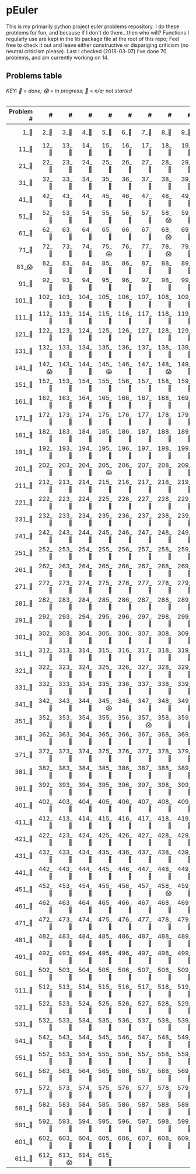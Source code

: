 # pEuler

This is my primarily python project euler problems repository.
I do these problems for fun, and because if I don't do them...then who will?
Functions I regularly use are kept in the lib package file at the root of this repo;
Feel free to check it out and leave either constructive or dispariging criticism (no neutral criticism please).
Last I checked (2018-03-07) i've done 70 problems, and am currently working on 14.

## Problems table

###### KEY: :snake: = done; :scream: = in progress; :see_no_evil: = n/a; not started

| Problem # | # | # | # | # | # | # | # | # | # |
| ---: | ---: | ---: | ---: | ---: | ---: | ---: | ---: | ---: | ---: |
|1_:snake:|2_:snake:|3_:snake:|4_:snake:|5_:snake:|6_:snake:|7_:snake:|8_:snake:|9_:snake:|10_:snake:|
|11_:snake:|12_:snake:|13_:snake:|14_:snake:|15_:snake:|16_:snake:|17_:snake:|18_:snake:|19_:snake:|20_:snake:|
|21_:snake:|22_:snake:|23_:snake:|24_:snake:|25_:snake:|26_:snake:|27_:snake:|28_:snake:|29_:snake:|30_:snake:|
|31_:snake:|32_:snake:|33_:snake:|34_:snake:|35_:snake:|36_:snake:|37_:snake:|38_:snake:|39_:snake:|40_:snake:|
|41_:snake:|42_:snake:|43_:snake:|44_:snake:|45_:snake:|46_:snake:|47_:snake:|48_:snake:|49_:snake:|50_:snake:|
|51_:see_no_evil:|52_:snake:|53_:snake:|54_:see_no_evil:|55_:see_no_evil:|56_:snake:|57_:see_no_evil:|58_:scream:|59_:see_no_evil:|60_:see_no_evil:|
|61_:see_no_evil:|62_:see_no_evil:|63_:see_no_evil:|64_:see_no_evil:|65_:see_no_evil:|66_:see_no_evil:|67_:snake:|68_:scream:|69_:see_no_evil:|70_:see_no_evil:|
|71_:see_no_evil:|72_:see_no_evil:|73_:see_no_evil:|74_:snake:|75_:scream:|76_:snake:|77_:snake:|78_:scream:|79_:snake:|80_:see_no_evil:|
|81_:scream:|82_:see_no_evil:|83_:see_no_evil:|84_:see_no_evil:|85_:snake:|86_:see_no_evil:|87_:see_no_evil:|88_:see_no_evil:|89_:see_no_evil:|90_:see_no_evil:|
|91_:see_no_evil:|92_:snake:|93_:see_no_evil:|94_:see_no_evil:|95_:see_no_evil:|96_:see_no_evil:|97_:snake:|98_:see_no_evil:|99_:snake:|100_:see_no_evil:|
|101_:see_no_evil:|102_:snake:|103_:see_no_evil:|104_:snake:|105_:see_no_evil:|106_:see_no_evil:|107_:see_no_evil:|108_:see_no_evil:|109_:see_no_evil:|110_:see_no_evil:|
|111_:see_no_evil:|112_:snake:|113_:see_no_evil:|114_:see_no_evil:|115_:see_no_evil:|116_:see_no_evil:|117_:see_no_evil:|118_:see_no_evil:|119_:see_no_evil:|120_:see_no_evil:|
|121_:see_no_evil:|122_:see_no_evil:|123_:see_no_evil:|124_:snake:|125_:see_no_evil:|126_:see_no_evil:|127_:see_no_evil:|128_:see_no_evil:|129_:see_no_evil:|130_:see_no_evil:|
|131_:see_no_evil:|132_:see_no_evil:|133_:see_no_evil:|134_:see_no_evil:|135_:see_no_evil:|136_:see_no_evil:|137_:see_no_evil:|138_:see_no_evil:|139_:see_no_evil:|140_:see_no_evil:|
|141_:see_no_evil:|142_:scream:|143_:see_no_evil:|144_:see_no_evil:|145_:scream:|146_:see_no_evil:|147_:see_no_evil:|148_:scream:|149_:see_no_evil:|150_:see_no_evil:|
|151_:see_no_evil:|152_:see_no_evil:|153_:see_no_evil:|154_:see_no_evil:|155_:see_no_evil:|156_:see_no_evil:|157_:see_no_evil:|158_:see_no_evil:|159_:see_no_evil:|160_:see_no_evil:|
|161_:see_no_evil:|162_:see_no_evil:|163_:see_no_evil:|164_:snake:|165_:see_no_evil:|166_:see_no_evil:|167_:see_no_evil:|168_:see_no_evil:|169_:see_no_evil:|170_:see_no_evil:|
|171_:see_no_evil:|172_:see_no_evil:|173_:see_no_evil:|174_:see_no_evil:|175_:see_no_evil:|176_:see_no_evil:|177_:see_no_evil:|178_:see_no_evil:|179_:snake:|180_:see_no_evil:|
|181_:see_no_evil:|182_:see_no_evil:|183_:see_no_evil:|184_:see_no_evil:|185_:see_no_evil:|186_:see_no_evil:|187_:see_no_evil:|188_:see_no_evil:|189_:see_no_evil:|190_:see_no_evil:|
|191_:see_no_evil:|192_:see_no_evil:|193_:see_no_evil:|194_:see_no_evil:|195_:see_no_evil:|196_:see_no_evil:|197_:see_no_evil:|198_:see_no_evil:|199_:see_no_evil:|200_:see_no_evil:|
|201_:see_no_evil:|202_:see_no_evil:|203_:see_no_evil:|204_:see_no_evil:|205_:scream:|206_:snake:|207_:see_no_evil:|208_:see_no_evil:|209_:see_no_evil:|210_:see_no_evil:|
|211_:see_no_evil:|212_:see_no_evil:|213_:see_no_evil:|214_:see_no_evil:|215_:see_no_evil:|216_:see_no_evil:|217_:see_no_evil:|218_:see_no_evil:|219_:see_no_evil:|220_:see_no_evil:|
|221_:see_no_evil:|222_:see_no_evil:|223_:see_no_evil:|224_:see_no_evil:|225_:see_no_evil:|226_:see_no_evil:|227_:see_no_evil:|228_:see_no_evil:|229_:see_no_evil:|230_:see_no_evil:|
|231_:see_no_evil:|232_:see_no_evil:|233_:see_no_evil:|234_:see_no_evil:|235_:see_no_evil:|236_:see_no_evil:|237_:see_no_evil:|238_:see_no_evil:|239_:see_no_evil:|240_:see_no_evil:|
|241_:see_no_evil:|242_:see_no_evil:|243_:see_no_evil:|244_:see_no_evil:|245_:see_no_evil:|246_:see_no_evil:|247_:see_no_evil:|248_:see_no_evil:|249_:see_no_evil:|250_:see_no_evil:|
|251_:see_no_evil:|252_:see_no_evil:|253_:see_no_evil:|254_:see_no_evil:|255_:see_no_evil:|256_:see_no_evil:|257_:see_no_evil:|258_:see_no_evil:|259_:see_no_evil:|260_:see_no_evil:|
|261_:see_no_evil:|262_:see_no_evil:|263_:see_no_evil:|264_:see_no_evil:|265_:see_no_evil:|266_:see_no_evil:|267_:see_no_evil:|268_:see_no_evil:|269_:see_no_evil:|270_:see_no_evil:|
|271_:see_no_evil:|272_:see_no_evil:|273_:see_no_evil:|274_:see_no_evil:|275_:see_no_evil:|276_:see_no_evil:|277_:see_no_evil:|278_:see_no_evil:|279_:see_no_evil:|280_:see_no_evil:|
|281_:see_no_evil:|282_:see_no_evil:|283_:see_no_evil:|284_:see_no_evil:|285_:see_no_evil:|286_:see_no_evil:|287_:see_no_evil:|288_:see_no_evil:|289_:see_no_evil:|290_:see_no_evil:|
|291_:see_no_evil:|292_:see_no_evil:|293_:see_no_evil:|294_:see_no_evil:|295_:see_no_evil:|296_:see_no_evil:|297_:see_no_evil:|298_:see_no_evil:|299_:see_no_evil:|300_:see_no_evil:|
|301_:see_no_evil:|302_:see_no_evil:|303_:see_no_evil:|304_:see_no_evil:|305_:see_no_evil:|306_:see_no_evil:|307_:see_no_evil:|308_:see_no_evil:|309_:see_no_evil:|310_:see_no_evil:|
|311_:see_no_evil:|312_:see_no_evil:|313_:see_no_evil:|314_:see_no_evil:|315_:see_no_evil:|316_:see_no_evil:|317_:see_no_evil:|318_:see_no_evil:|319_:see_no_evil:|320_:see_no_evil:|
|321_:see_no_evil:|322_:see_no_evil:|323_:see_no_evil:|324_:see_no_evil:|325_:see_no_evil:|326_:see_no_evil:|327_:see_no_evil:|328_:see_no_evil:|329_:see_no_evil:|330_:see_no_evil:|
|331_:see_no_evil:|332_:see_no_evil:|333_:see_no_evil:|334_:see_no_evil:|335_:see_no_evil:|336_:see_no_evil:|337_:see_no_evil:|338_:see_no_evil:|339_:see_no_evil:|340_:see_no_evil:|
|341_:see_no_evil:|342_:see_no_evil:|343_:see_no_evil:|344_:see_no_evil:|345_:scream:|346_:snake:|347_:see_no_evil:|348_:see_no_evil:|349_:see_no_evil:|350_:see_no_evil:|
|351_:see_no_evil:|352_:see_no_evil:|353_:see_no_evil:|354_:see_no_evil:|355_:see_no_evil:|356_:see_no_evil:|357_:scream:|358_:see_no_evil:|359_:see_no_evil:|360_:see_no_evil:|
|361_:see_no_evil:|362_:see_no_evil:|363_:see_no_evil:|364_:see_no_evil:|365_:see_no_evil:|366_:see_no_evil:|367_:see_no_evil:|368_:see_no_evil:|369_:see_no_evil:|370_:see_no_evil:|
|371_:see_no_evil:|372_:see_no_evil:|373_:see_no_evil:|374_:see_no_evil:|375_:see_no_evil:|376_:see_no_evil:|377_:see_no_evil:|378_:see_no_evil:|379_:see_no_evil:|380_:see_no_evil:|
|381_:see_no_evil:|382_:see_no_evil:|383_:see_no_evil:|384_:see_no_evil:|385_:see_no_evil:|386_:see_no_evil:|387_:see_no_evil:|388_:see_no_evil:|389_:see_no_evil:|390_:see_no_evil:|
|391_:see_no_evil:|392_:see_no_evil:|393_:see_no_evil:|394_:see_no_evil:|395_:see_no_evil:|396_:see_no_evil:|397_:see_no_evil:|398_:see_no_evil:|399_:see_no_evil:|400_:see_no_evil:|
|401_:see_no_evil:|402_:see_no_evil:|403_:see_no_evil:|404_:see_no_evil:|405_:see_no_evil:|406_:see_no_evil:|407_:see_no_evil:|408_:see_no_evil:|409_:see_no_evil:|410_:see_no_evil:|
|411_:see_no_evil:|412_:see_no_evil:|413_:see_no_evil:|414_:see_no_evil:|415_:see_no_evil:|416_:see_no_evil:|417_:see_no_evil:|418_:see_no_evil:|419_:see_no_evil:|420_:see_no_evil:|
|421_:see_no_evil:|422_:see_no_evil:|423_:see_no_evil:|424_:see_no_evil:|425_:see_no_evil:|426_:see_no_evil:|427_:see_no_evil:|428_:see_no_evil:|429_:see_no_evil:|430_:see_no_evil:|
|431_:see_no_evil:|432_:see_no_evil:|433_:see_no_evil:|434_:see_no_evil:|435_:see_no_evil:|436_:see_no_evil:|437_:see_no_evil:|438_:see_no_evil:|439_:see_no_evil:|440_:see_no_evil:|
|441_:see_no_evil:|442_:see_no_evil:|443_:see_no_evil:|444_:see_no_evil:|445_:see_no_evil:|446_:see_no_evil:|447_:see_no_evil:|448_:see_no_evil:|449_:see_no_evil:|450_:see_no_evil:|
|451_:see_no_evil:|452_:see_no_evil:|453_:see_no_evil:|454_:see_no_evil:|455_:see_no_evil:|456_:see_no_evil:|457_:see_no_evil:|458_:scream:|459_:see_no_evil:|460_:see_no_evil:|
|461_:see_no_evil:|462_:see_no_evil:|463_:see_no_evil:|464_:see_no_evil:|465_:see_no_evil:|466_:see_no_evil:|467_:see_no_evil:|468_:see_no_evil:|469_:see_no_evil:|470_:see_no_evil:|
|471_:see_no_evil:|472_:see_no_evil:|473_:see_no_evil:|474_:see_no_evil:|475_:see_no_evil:|476_:see_no_evil:|477_:see_no_evil:|478_:see_no_evil:|479_:see_no_evil:|480_:see_no_evil:|
|481_:see_no_evil:|482_:see_no_evil:|483_:see_no_evil:|484_:see_no_evil:|485_:see_no_evil:|486_:see_no_evil:|487_:see_no_evil:|488_:see_no_evil:|489_:see_no_evil:|490_:see_no_evil:|
|491_:see_no_evil:|492_:see_no_evil:|493_:see_no_evil:|494_:see_no_evil:|495_:see_no_evil:|496_:see_no_evil:|497_:see_no_evil:|498_:see_no_evil:|499_:see_no_evil:|500_:see_no_evil:|
|501_:see_no_evil:|502_:see_no_evil:|503_:see_no_evil:|504_:see_no_evil:|505_:see_no_evil:|506_:see_no_evil:|507_:see_no_evil:|508_:see_no_evil:|509_:see_no_evil:|510_:see_no_evil:|
|511_:see_no_evil:|512_:see_no_evil:|513_:see_no_evil:|514_:see_no_evil:|515_:see_no_evil:|516_:see_no_evil:|517_:see_no_evil:|518_:see_no_evil:|519_:see_no_evil:|520_:see_no_evil:|
|521_:see_no_evil:|522_:see_no_evil:|523_:see_no_evil:|524_:see_no_evil:|525_:see_no_evil:|526_:see_no_evil:|527_:see_no_evil:|528_:see_no_evil:|529_:see_no_evil:|530_:see_no_evil:|
|531_:see_no_evil:|532_:see_no_evil:|533_:see_no_evil:|534_:see_no_evil:|535_:see_no_evil:|536_:see_no_evil:|537_:see_no_evil:|538_:see_no_evil:|539_:see_no_evil:|540_:see_no_evil:|
|541_:see_no_evil:|542_:see_no_evil:|543_:see_no_evil:|544_:see_no_evil:|545_:see_no_evil:|546_:see_no_evil:|547_:see_no_evil:|548_:see_no_evil:|549_:see_no_evil:|550_:see_no_evil:|
|551_:see_no_evil:|552_:see_no_evil:|553_:see_no_evil:|554_:see_no_evil:|555_:see_no_evil:|556_:see_no_evil:|557_:see_no_evil:|558_:see_no_evil:|559_:see_no_evil:|560_:see_no_evil:|
|561_:see_no_evil:|562_:see_no_evil:|563_:see_no_evil:|564_:see_no_evil:|565_:see_no_evil:|566_:see_no_evil:|567_:see_no_evil:|568_:see_no_evil:|569_:see_no_evil:|570_:see_no_evil:|
|571_:see_no_evil:|572_:see_no_evil:|573_:see_no_evil:|574_:see_no_evil:|575_:see_no_evil:|576_:see_no_evil:|577_:see_no_evil:|578_:see_no_evil:|579_:see_no_evil:|580_:see_no_evil:|
|581_:see_no_evil:|582_:see_no_evil:|583_:see_no_evil:|584_:see_no_evil:|585_:see_no_evil:|586_:see_no_evil:|587_:see_no_evil:|588_:see_no_evil:|589_:see_no_evil:|590_:see_no_evil:|
|591_:see_no_evil:|592_:see_no_evil:|593_:see_no_evil:|594_:see_no_evil:|595_:see_no_evil:|596_:see_no_evil:|597_:see_no_evil:|598_:see_no_evil:|599_:see_no_evil:|600_:see_no_evil:|
|601_:see_no_evil:|602_:see_no_evil:|603_:see_no_evil:|604_:see_no_evil:|605_:see_no_evil:|606_:see_no_evil:|607_:see_no_evil:|608_:see_no_evil:|609_:see_no_evil:|610_:see_no_evil:|
|611_:see_no_evil:|612_:see_no_evil:|613_:scream:|614_:see_no_evil:|615_:see_no_evil:|
